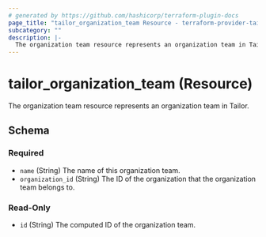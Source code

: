 ```yaml
---
# generated by https://github.com/hashicorp/terraform-plugin-docs
page_title: "tailor_organization_team Resource - terraform-provider-tailor"
subcategory: ""
description: |-
  The organization team resource represents an organization team in Tailor.
---
```


# tailor_organization_team (Resource)

The organization team resource represents an organization team in Tailor.



<!-- schema generated by tfplugindocs -->
## Schema

### Required

- `name` (String) The name of this organization team.
- `organization_id` (String) The ID of the organization that the organization team belongs to.

### Read-Only

- `id` (String) The computed ID of the organization team.
